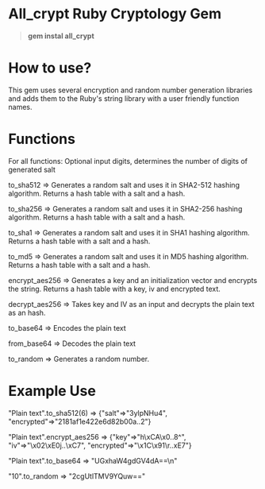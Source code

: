 All_crypt Ruby Cryptology Gem
=========

<blockquote>
    <p><b>gem instal all_crypt</b></p>
</blockquote>

How to use?
=========

This gem uses several encryption and random number generation libraries and adds them to the Ruby's string library with a user friendly function names.

Functions
=========

For all functions: Optional input digits, determines the number of digits of generated salt

to_sha512 => Generates a random salt and uses it in SHA2-512 hashing algorithm. Returns a hash table with a salt and a hash.

to_sha256 => Generates a random salt and uses it in SHA2-256 hashing algorithm. Returns a hash table with a salt and a hash.

to_sha1 => Generates a random salt and uses it in SHA1 hashing algorithm. Returns a hash table with a salt and a hash.

to_md5 => Generates a random salt and uses it in MD5 hashing algorithm. Returns a hash table with a salt and a hash.

encrypt_aes256 => Generates a key and an initialization vector and encrypts the string. Returns a hash table with a key, iv and encrypted text.

decrypt_aes256 => Takes key and IV as an input and decrypts the plain text as an hash.

to_base64 => Encodes the plain text

from_base64 => Decodes the plain text

to_random => Generates a random number.

Example Use
=========

"Plain text".to_sha512(6)
=> {"salt"=>"3ylpNHu4", "encrypted"=>"2181af1e422e6d82b00a..2"}

"Plain text".encrypt_aes256 
=> {"key"=>"h\xCA\x0..8^", "iv"=>"\x02\xE0j..\xC7", "encrypted"=>"\x1C\x91\r\..xE7"} 

"Plain text".to_base64
=> "UGxhaW4gdGV4dA==\n" 

"10".to_random
=> "2cgUtlTMV9YQuw==" 
